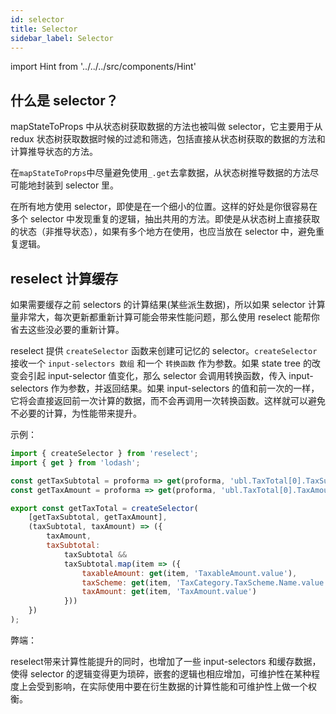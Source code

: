 ```yaml
---
id: selector
title: Selector
sidebar_label: Selector
---
```


import Hint from '../../../src/components/Hint'

## 什么是 selector？

mapStateToProps 中从状态树获取数据的方法也被叫做 selector，它主要用于从 redux 状态树获取数据时候的过滤和筛选，包括直接从状态树获取的数据的方法和计算推导状态的方法。

<Hint type="best">在`mapStateToProps`中尽量避免使用`_.get`去拿数据，从状态树推导数据的方法尽可能地封装到 selector 里。</Hint>


<Hint type="best">在所有地方使用 selector，即使是在一个细小的位置。这样的好处是你很容易在多个 selector 中发现重复的逻辑，抽出共用的方法。即使是从状态树上直接获取的状态（非推导状态），如果有多个地方在使用，也应当放在 selector 中，避免重复逻辑。</Hint>


## reselect 计算缓存

如果需要缓存之前 selectors 的计算结果\(某些派生数据\)，所以如果 selector 计算量非常大，每次更新都重新计算可能会带来性能问题，那么使用 reselect 能帮你省去这些没必要的重新计算。

reselect 提供 `createSelector` 函数来创建可记忆的 selector。`createSelector` 接收一个 `input-selectors 数组` 和一个 `转换函数` 作为参数。如果 state tree 的改变会引起 input-selector 值变化，那么 selector 会调用转换函数，传入 input-selectors 作为参数，并返回结果。如果 input-selectors 的值和前一次的一样，它将会直接返回前一次计算的数据，而不会再调用一次转换函数。这样就可以避免不必要的计算，为性能带来提升。

示例：

```javascript
import { createSelector } from 'reselect';
import { get } from 'lodash';

const getTaxSubtotal = proforma => get(proforma, 'ubl.TaxTotal[0].TaxSubtotal');
const getTaxAmount = proforma => get(proforma, 'ubl.TaxTotal[0].TaxAmount');

export const getTaxTotal = createSelector(
    [getTaxSubtotal, getTaxAmount],
    (taxSubtotal, taxAmount) => ({
        taxAmount,
        taxSubtotal:
            taxSubtotal &&
            taxSubtotal.map(item => ({
                taxableAmount: get(item, 'TaxableAmount.value'),
                taxScheme: get(item, 'TaxCategory.TaxScheme.Name.value'),
                taxAmount: get(item, 'TaxAmount.value')
            }))
    })
);
```

弊端：

reselect带来计算性能提升的同时，也增加了一些 input-selectors 和缓存数据，使得 selector 的逻辑变得更为琐碎，嵌套的逻辑也相应增加，可维护性在某种程度上会受到影响，在实际使用中要在衍生数据的计算性能和可维护性上做一个权衡。

